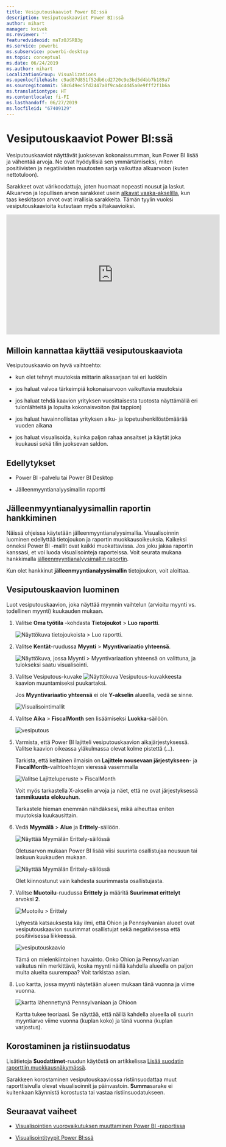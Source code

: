 ```yaml
---
title: Vesiputouskaaviot Power BI:ssä
description: Vesiputouskaaviot Power BI:ssä
author: mihart
manager: kvivek
ms.reviewer: ''
featuredvideoid: maTzOJSRB3g
ms.service: powerbi
ms.subservice: powerbi-desktop
ms.topic: conceptual
ms.date: 06/24/2019
ms.author: mihart
LocalizationGroup: Visualizations
ms.openlocfilehash: c9ad87d851f52db6cd2720c9e3bd5d4bb7b189a7
ms.sourcegitcommit: 58c649ec5fd2447a0f9ca4c4d45a0e9fff2f1b6a
ms.translationtype: HT
ms.contentlocale: fi-FI
ms.lasthandoff: 06/27/2019
ms.locfileid: "67409129"
---
```

# <a name="waterfall-charts-in-power-bi"></a>Vesiputouskaaviot Power BI:ssä

Vesiputouskaaviot näyttävät juoksevan kokonaissumman, kun Power BI lisää ja vähentää arvoja. Ne ovat hyödyllisiä sen ymmärtämiseksi, miten positiivisten ja negatiivisten muutosten sarja vaikuttaa alkuarvoon (kuten nettotuloon).

Sarakkeet ovat värikoodattuja, joten huomaat nopeasti nousut ja laskut. Alkuarvon ja lopullisen arvon sarakkeet usein [alkavat vaaka-akselilla](https://support.office.com/article/Create-a-waterfall-chart-in-Office-2016-for-Windows-8de1ece4-ff21-4d37-acd7-546f5527f185#BKMK_Float "alkavat vaaka-akselilla"), kun taas keskitason arvot ovat irrallisia sarakkeita. Tämän tyylin vuoksi vesiputouskaavioita kutsutaan myös siltakaavioiksi.

<iframe width="560" height="315" src="https://www.youtube.com/embed/qKRZPBnaUXM" frameborder="0" allow="autoplay; encrypted-media" allowfullscreen></iframe>

## <a name="when-to-use-a-waterfall-chart"></a>Milloin kannattaa käyttää vesiputouskaaviota

Vesiputouskaavio on hyvä vaihtoehto:

* kun olet tehnyt muutoksia mittarin aikasarjaan tai eri luokkiin

* jos haluat valvoa tärkeimpiä kokonaisarvoon vaikuttavia muutoksia

* jos haluat tehdä kaavion yrityksen vuosittaisesta tuotosta näyttämällä eri tulonlähteitä ja lopulta kokonaisvoiton (tai tappion)

* jos haluat havainnollistaa yrityksen alku- ja lopetushenkilöstömäärää vuoden aikana

* jos haluat visualisoida, kuinka paljon rahaa ansaitset ja käytät joka kuukausi sekä tilin juoksevan saldon.

## <a name="prerequisites"></a>Edellytykset

* Power BI -palvelu tai Power BI Desktop

* Jälleenmyyntianalyysimallin raportti

## <a name="get-the-retail-analysis-sample-report"></a>Jälleenmyyntianalyysimallin raportin hankkiminen

Näissä ohjeissa käytetään jälleenmyyntianalyysimallia. Visualisoinnin luominen edellyttää tietojoukon ja raportin muokkausoikeuksia. Kaikeksi onneksi Power BI -mallit ovat kaikki muokattavissa. Jos joku jakaa raportin kanssasi, et voi luoda visualisointeja raporteissa. Voit seurata mukana hankkimalla [jälleenmyyntianalyysimallin raportin](../sample-datasets.md).

Kun olet hankkinut **jälleenmyyntianalyysimallin** tietojoukon, voit aloittaa.

## <a name="create-a-waterfall-chart"></a>Vesiputouskaavion luominen

Luot vesiputouskaavion, joka näyttää myynnin vaihtelun (arvioitu myynti vs. todellinen myynti) kuukauden mukaan.

1. Valitse **Oma työtila** -kohdasta **Tietojoukot** > **Luo raportti**.

    ![Näyttökuva tietojoukoista > Luo raportti.](media/power-bi-visualization-waterfall-charts/power-bi-create-a-report.png)

1. Valitse **Kentät**-ruudussa **Myynti**  > **Myyntivariaatio yhteensä**.

   ![Näyttökuva, jossa Myynti > Myyntivariaation yhteensä on valittuna, ja tulokseksi saatu visualisointi.](media/power-bi-visualization-waterfall-charts/power-bi-first-value.png)

1. Valitse Vesiputous-kuvake ![Näyttökuva Vesiputous-kuvakkeesta](media/power-bi-visualization-waterfall-charts/power-bi-waterfall-icon.png) kaavion muuntamiseksi puukartaksi.

    Jos **Myyntivariaatio yhteensä** ei ole **Y-akselin** alueella, vedä se sinne.

    ![Visualisointimallit](media/power-bi-visualization-waterfall-charts/convertwaterfall.png)

1. Valitse **Aika** > **FiscalMonth** sen lisäämiseksi **Luokka**-säilöön.

    ![vesiputous](media/power-bi-visualization-waterfall-charts/power-bi-waterfall.png)

1. Varmista, että Power BI lajitteli vesiputouskaavion aikajärjestyksessä. Valitse kaavion oikeassa yläkulmassa olevat kolme pistettä (...).

    Tarkista, että keltainen ilmaisin on **Lajittele nousevaan järjestykseen**- ja **FiscalMonth**-vaihtoehtojen vieressä vasemmalla

    ![Valitse Lajitteluperuste > FiscalMonth](media/power-bi-visualization-waterfall-charts/power-bi-sort-by.png)

    Voit myös tarkastella X-akselin arvoja ja näet, että ne ovat järjestyksessä **tammikuusta** **elokuuhun**.

    Tarkastele hieman enemmän nähdäksesi, mikä aiheuttaa eniten muutoksia kuukausittain.

1. Vedä **Myymälä** > **Alue** ja **Erittely**-säilöön.

    ![Näyttää Myymälän Erittely-säilössä](media/power-bi-visualization-waterfall-charts/power-bi-waterfall-breakdown.png)

    Oletusarvon mukaan Power BI lisää viisi suurinta osallistujaa nousuun tai laskuun kuukauden mukaan.

    ![Näyttää Myymälän Erittely-säilössä](media/power-bi-visualization-waterfall-charts/power-bi-waterfall-breakdown-initial.png)

    Olet kiinnostunut vain kahdesta suurimmasta osallistujasta.

1. Valitse **Muotoilu**-ruudussa **Erittely** ja määritä **Suurimmat erittelyt** arvoksi **2**.

    ![Muotoilu > Erittely](media/power-bi-visualization-waterfall-charts/power-bi-waterfall-breakdown-maximum.png)

    Lyhyestä katsauksesta käy ilmi, että Ohion ja Pennsylvanian alueet ovat vesiputouskaavion suurimmat osallistujat sekä negatiivisessa että positiivisessa liikkeessä.

    ![vesiputouskaavio](media/power-bi-visualization-waterfall-charts/power-bi-waterfall-axis.png)

    Tämä on mielenkiintoinen havainto. Onko Ohion ja Pennsylvanian vaikutus niin merkittävä, koska myynti näillä kahdella alueella on paljon muita alueita suurempaa? Voit tarkistaa asian.

1. Luo kartta, jossa myynti näytetään alueen mukaan tänä vuonna ja viime vuonna.

    ![kartta lähennettynä Pennsylvaniaan ja Ohioon](media/power-bi-visualization-waterfall-charts/power-bi-map.png)

    Kartta tukee teoriaasi. Se näyttää, että näillä kahdella alueella oli suurin myyntiarvo viime vuonna (kuplan koko) ja tänä vuonna (kuplan varjostus).

## <a name="highlighting-and-cross-filtering"></a>Korostaminen ja ristiinsuodatus

Lisätietoja **Suodattimet**-ruudun käytöstä on artikkelissa [Lisää suodatin raporttiin muokkausnäkymässä](../power-bi-report-add-filter.md).

Sarakkeen korostaminen vesiputouskaaviossa ristiinsuodattaa muut raporttisivulla olevat visualisoinnit ja päinvastoin. **Summa**sarake ei kuitenkaan käynnistä korostusta tai vastaa ristiinsuodatukseen.

## <a name="next-steps"></a>Seuraavat vaiheet

* [Visualisointien vuorovaikutuksen muuttaminen Power BI -raportissa](../service-reports-visual-interactions.md)

* [Visualisointityypit Power BI:ssä](power-bi-visualization-types-for-reports-and-q-and-a.md)
